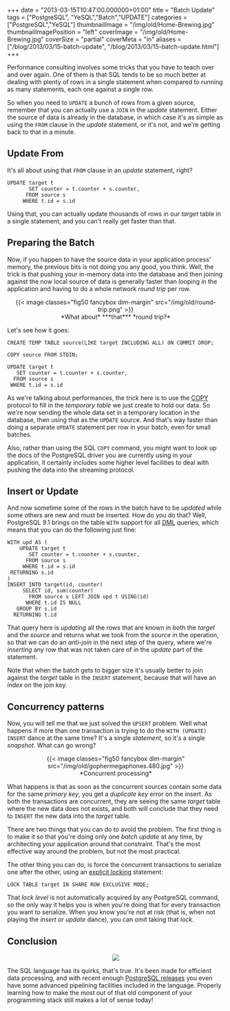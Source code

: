 +++
date = "2013-03-15T10:47:00.000000+01:00"
title = "Batch Update"
tags = ["PostgreSQL", "YeSQL","Batch","UPDATE"]
categories = ["PostgreSQL","YeSQL"]
thumbnailImage = "/img/old/Home-Brewing.jpg"
thumbnailImagePosition = "left"
coverImage = "/img/old/Home-Brewing.jpg"
coverSize = "partial"
coverMeta = "in"
aliases = ["/blog/2013/03/15-batch-update",
           "/blog/2013/03/15-batch-update.html"]
+++

Performance consulting involves some tricks that you have to teach over and
over again. One of them is that SQL tends to be so much better at dealing
with plenty of rows in a single statement when compared to running as many
statements, each one against a single row.

<!--more-->

So when you need to 
`UPDATE` a bunch of rows from a given source, remember
that you can actually use a 
`JOIN` in the 
*update* statement. Either the source
of data is already in the database, in which case it's as simple as using
the 
`FROM` clause in the 
*update* statement, or it's not, and we're getting back
to that in a minute.

<!--toc-->

## Update From

It's all about using that 
`FROM` clause in an 
*update* statement, right?

~~~
UPDATE target t
       SET counter = t.counter + s.counter,
      FROM source s
     WHERE t.id = s.id
~~~


Using that, you can actually update thousands of rows in our 
*target* table in
a single statement, and you can't really get faster than that.


## Preparing the Batch

Now, if you happen to have the source data in your application process'
memory, the previous bits is not doing you any good, you think. Well, the
trick is that pushing your in-memory data into the database and then joining
against the now local source of data is generally faster than looping in the
application and having to do a whole network 
*round trip* per row.

<center>
{{< image classes="fig50 fancybox dim-margin" src="/img/old/round-trip.png" >}}
</center>

<center>*What about* ***that*** *round trip?*</center>

Let's see how it goes:

~~~
CREATE TEMP TABLE source(LIKE target INCLUDING ALL) ON COMMIT DROP;

COPY source FROM STDIN;

UPDATE target t
   SET counter = t.counter + s.counter,
  FROM source s
 WHERE t.id = s.id
~~~


As we're talking about performances, the trick here is to use the 
[COPY](http://www.postgresql.org/docs/9.2/static/sql-copy.html)
protocol to fill in the 
*temporary table* we just create to hold our data. So
we're now sending the whole data set in a temporary location in the
database, then using that as the 
`UPDATE` source. And that's way faster than
doing a separate 
`UPDATE` statement per row in your batch, even for small
batches.

Also, rather than using the SQL 
`COPY` command, you might want to look up the
docs of the PostgreSQL driver you are currently using in your application,
it certainly includes some higher level facilities to deal with pushing the
data into the streaming protocol.


## Insert or Update

And now sometime some of the rows in the batch have to be 
*updated* while some
others are new and must be inserted. How do you do that? Well, PostgreSQL
9.1 brings on the table 
`WITH` support for all 
[DML](http://www.postgresql.org/docs/9.2/static/dml.html) queries, which means that
you can do the following just fine:

~~~
WITH upd AS (
    UPDATE target t
       SET counter = t.counter + s.counter,
      FROM source s
     WHERE t.id = s.id
 RETURNING s.id
)
INSERT INTO target(id, counter)
     SELECT id, sum(counter)
       FROM source s LEFT JOIN upd t USING(id)
      WHERE t.id IS NULL
   GROUP BY s.id
  RETURNING t.id
~~~


That query here is 
*updating* all the rows that are known in both the 
*target*
and the 
*source* and returns what we took from the 
*source* in the operation, so
that we can do an 
*anti-join* in the next step of the query, where we're
*inserting* any row that was not taken care of in the 
*update* part of the
statement.

Note that when the batch gets to bigger size it's usually better to join
against the 
*target* table in the 
`INSERT` statement, because that will have an
*index* on the join key.


## Concurrency patterns

Now, you will tell me that we just solved the 
`UPSERT` problem. Well what
happens if more than one transaction is trying to do the 
`WITH (UPDATE)
INSERT` dance at the same time? It's a single 
*statement*, so it's a single
*snapshot*. What can go wrong?

<center>
{{< image classes="fig50 fancybox dim-margin" src="/img/old/gophermegaphones.480.jpg" >}}
</center>

<center>*Concurrent processing*</center>

What happens is that as soon as the concurrent sources contain some data for
the same 
*primary key*, you get a 
*duplicate key* error on the insert. As both
the transactions are concurrent, they are seeing the same 
*target* table where
the new data does not exists, and both will conclude that they need to
`INSERT` the new data into the 
*target* table.

There are two things that you can do to avoid the problem. The first thing
is to make it so that you're doing only one 
*batch update* at any time, by
architecting your application around that constraint. That's the most
effective way around the problem, but not the most practical.

The other thing you can do, is force the concurrent transactions to
serialize one after the other, using an 
[explicit locking](http://www.postgresql.org/docs/9.2/static/explicit-locking.html) statement:

~~~
LOCK TABLE target IN SHARE ROW EXCLUSIVE MODE;
~~~


That 
*lock level* is not automatically acquired by any PostgreSQL command, so
the only way it helps you is when you're doing that for every transaction
you want to serialize. When you know you're not at risk (that is, when not
playing the 
*insert or update* dance), you can omit taking that 
*lock*.


## Conclusion

<center>
<div class="figure dim-margin">
  <a href="http://www.flickr.com/photos/asquarephotography/6841106459/in/photostream/">
    <img src="/img/old/stack-of-old-books.jpg">
  </a>
</div>
</center>

The SQL language has its quirks, that's true. It's been made for efficient
data processing, and with recent enough 
[PostgreSQL releases](http://www.postgresql.org/about/featurematrix/) you even have
some advanced pipelining facilities included in the language. Properly
learning how to make the most out of that old component of your programming
stack still makes a lot of sense today!

